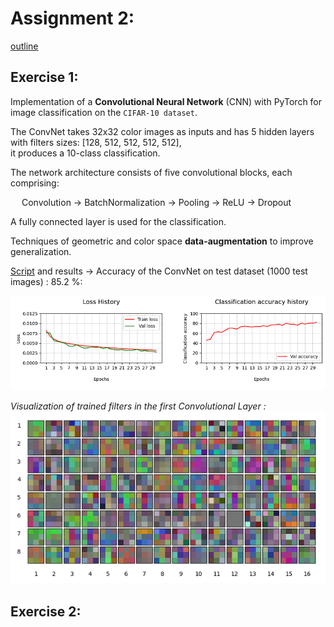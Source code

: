 # Assignment 2: 
[outline](https://nbviewer.org/github/LM1997610/AdavancedML/blob/main/Assignment_2/AML_Assignment_2.pdf)

## Exercise 1:

Implementation of a **Convolutional Neural Network** (CNN) with PyTorch for image classification on the `CIFAR-10 dataset`.

The ConvNet takes 32x32 color images as inputs and has 5 hidden layers with filters sizes: [128, 512, 512, 512, 512],\
it produces a 10-class classification.

The network architecture consists of five convolutional blocks, each comprising:

&emsp; Convolution → BatchNormalization → Pooling → ReLU → Dropout
  
A fully connected layer is used for the classification.

Techniques of geometric and color space **data-augmentation** to improve generalization.

[Script](https://nbviewer.org/github/LM1997610/AdavancedML/blob/main/Assignment_2/ex1_convnet.py) and results 
→ Accuracy of the ConvNet on test dataset (1000 test images) : 85.2 %:

![histoy_plot](https://github.com/LM1997610/AdavancedML/blob/main/Assignment_2/images/history_plot.png)



*Visualization of trained filters in the first Convolutional Layer :*
![trained_f](https://github.com/LM1997610/AdavancedML/blob/main/Assignment_2/images/filters.png)

## Exercise 2:

